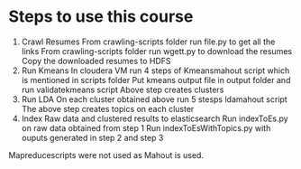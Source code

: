# Steps to use this course

1) Crawl Resumes
    From crawling-scripts folder run file.py to get all the links
    From crawling-scripts folder run wgett.py to download the resumes
    Copy the downloaded resumes to HDFS
2) Run Kmeans
    In cloudera VM run 4 steps of Kmeansmahout script which is mentioned in scripts folder
    Put kmeans output file in output folder and run validatekmeans script
    Above step creates clusters
3) Run LDA
    On each cluster obtained above run 5 stesps ldamahout script
    The above step creates topics on each cluster
4) Index Raw data and clustered results to elasticsearch
    Run indexToEs.py on raw data obtained from step 1
    Run indexToEsWithTopics.py with ouputs generated in step 2 and step 3


Mapreducescripts were not used as Mahout is used. 
